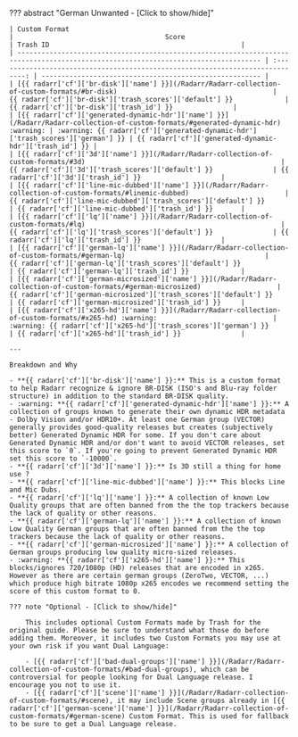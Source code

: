 <!-- markdownlint-disable MD041-->
??? abstract "German Unwanted - [Click to show/hide]"

    | Custom Format                                                                                                                       |                                      Score                                      | Trash ID                                                |
    | ----------------------------------------------------------------------------------------------------------------------------------- | :-----------------------------------------------------------------------------: | ------------------------------------------------------- |
    | [{{ radarr['cf']['br-disk']['name'] }}](/Radarr/Radarr-collection-of-custom-formats/#br-disk)                                       |            {{ radarr['cf']['br-disk']['trash_scores']['default'] }}             | {{ radarr['cf']['br-disk']['trash_id'] }}               |
    | [{{ radarr['cf']['generated-dynamic-hdr']['name'] }}](/Radarr/Radarr-collection-of-custom-formats/#generated-dynamic-hdr) :warning: | :warning: {{ radarr['cf']['generated-dynamic-hdr']['trash_scores']['german'] }} | {{ radarr['cf']['generated-dynamic-hdr']['trash_id'] }} |
    | [{{ radarr['cf']['3d']['name'] }}](/Radarr/Radarr-collection-of-custom-formats/#3d)                                                 |               {{ radarr['cf']['3d']['trash_scores']['default'] }}               | {{ radarr['cf']['3d']['trash_id'] }}                    |
    | [{{ radarr['cf']['line-mic-dubbed']['name'] }}](/Radarr/Radarr-collection-of-custom-formats/#linemic-dubbed)                        |        {{ radarr['cf']['line-mic-dubbed']['trash_scores']['default'] }}         | {{ radarr['cf']['line-mic-dubbed']['trash_id'] }}       |
    | [{{ radarr['cf']['lq']['name'] }}](/Radarr/Radarr-collection-of-custom-formats/#lq)                                                 |               {{ radarr['cf']['lq']['trash_scores']['default'] }}               | {{ radarr['cf']['lq']['trash_id'] }}                    |
    | [{{ radarr['cf']['german-lq']['name'] }}](/Radarr/Radarr-collection-of-custom-formats/#german-lq)                                   |           {{ radarr['cf']['german-lq']['trash_scores']['default'] }}            | {{ radarr['cf']['german-lq']['trash_id'] }}             |
    | [{{ radarr['cf']['german-microsized']['name'] }}](/Radarr/Radarr-collection-of-custom-formats/#german-microsized)                   |       {{ radarr['cf']['german-microsized']['trash_scores']['default'] }}        | {{ radarr['cf']['german-microsized']['trash_id'] }}     |
    | [{{ radarr['cf']['x265-hd']['name'] }}](/Radarr/Radarr-collection-of-custom-formats/#x265-hd) :warning:                             |        :warning: {{ radarr['cf']['x265-hd']['trash_scores']['german'] }}        | {{ radarr['cf']['x265-hd']['trash_id'] }}               |

    ---

    Breakdown and Why

    - **{{ radarr['cf']['br-disk']['name'] }}:** This is a custom format to help Radarr recognize & ignore BR-DISK (ISO's and Blu-ray folder structure) in addition to the standard BR-DISK quality.
    - :warning: **{{ radarr['cf']['generated-dynamic-hdr']['name'] }}:** A collection of groups known to generate their own dynamic HDR metadata - Dolby Vision and/or HDR10+. At least one German group (VECTOR) generally provides good-quality releases but creates (subjectively better) Generated Dynamic HDR for some. If you don't care about Generated Dynamic HDR and/or don't want to avoid VECTOR releases, set this score to `0`. If you're going to prevent Generated Dynamic HDR set this score to `-10000`.
    - **{{ radarr['cf']['3d']['name'] }}:** Is 3D still a thing for home use ?
    - **{{ radarr['cf']['line-mic-dubbed']['name'] }}:** This blocks Line and Mic Dubs.
    - **{{ radarr['cf']['lq']['name'] }}:** A collection of known Low Quality groups that are often banned from the the top trackers because the lack of quality or other reasons.
    - **{{ radarr['cf']['german-lq']['name'] }}:** A collection of known Low Quality German groups that are often banned from the the top trackers because the lack of quality or other reasons.
    - **{{ radarr['cf']['german-microsized']['name'] }}:** A collection of German groups producing low quality micro-sized releases.
    - :warning: **{{ radarr['cf']['x265-hd']['name'] }}:** This blocks/ignores 720/1080p (HD) releases that are encoded in x265. However as there are certain german groups (ZeroTwo, VECTOR, ...) which produce high bitrate 1080p x265 encodes we recommend setting the score of this custom format to 0.

    ??? note "Optional - [Click to show/hide]"

        This includes optional Custom Formats made by Trash for the original guide. Please be sure to understand what those do before adding them. Moreover, it includes two Custom Formats you may use at your own risk if you want Dual Language:

        - [{{ radarr['cf']['bad-dual-groups']['name'] }}](/Radarr/Radarr-collection-of-custom-formats/#bad-dual-groups), which can be controversial for people looking for Dual Language release. I encourage you not to use it.
        - [{{ radarr['cf']['scene']['name'] }}](/Radarr/Radarr-collection-of-custom-formats/#scene), it may include Scene groups already in [{{ radarr['cf']['german-scene']['name'] }}](/Radarr/Radarr-collection-of-custom-formats/#german-scene) Custom Format. This is used for fallback to be sure to get a Dual Language release.
<!-- markdownlint-enable MD041-->
